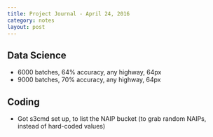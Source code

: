 ```yaml
---
title: Project Journal - April 24, 2016
category: notes
layout: post
---
```


## Data Science

* 6000 batches, 64% accuracy, any highway, 64px
* 9000 batches, 70% accuracy, any highway, 64px

## Coding

* Got s3cmd set up, to list the NAIP bucket (to grab random NAIPs, instead of hard-coded values)


